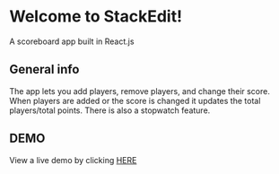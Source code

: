 # Welcome to StackEdit!

A scoreboard app built in React.js

## General info

The app lets you add players, remove players, and change their score. When players are added or the score is changed it updates the total players/total points. There is also a stopwatch feature.

## DEMO

View a live demo by clicking [HERE](https://scoreboard-react-pg.herokuapp.com/)

